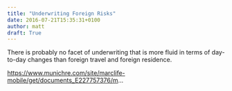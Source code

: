 ```yaml
---
title: "Underwriting Foreign Risks"
date: 2016-07-21T15:35:31+0100
author: matt
draft: True
---
```

There is probably no facet of underwriting that is more fluid in terms of day-to-day changes than foreign travel and foreign residence.

https://www.munichre.com/site/marclife-mobile/get/documents_E227757376/m...
